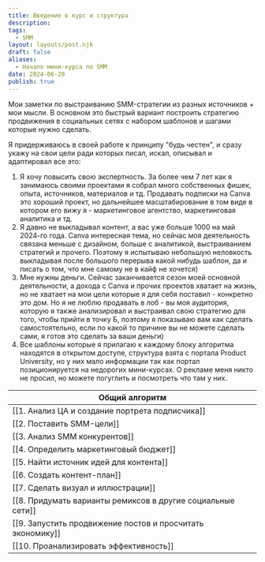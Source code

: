 ```yaml
---
title: Введение в курс и структура
description: 
tags:
  - SMM
layout: layouts/post.njk
draft: false
aliases:
  - Начало мини-курса по SMM
date: 2024-06-20
publish: true
---
```


$$
$$
Мои заметки по выстраиванию SMM-стратегии из разных источников + мои мысли. В основном это быстрый вариант построить стратегию продвижения в социальных сетях с набором шаблонов и шагами которые нужно сделать.
$$
$$

Я придерживаюсь в своей работе к принципу "будь честен", и сразу укажу на свои цели ради которых писал, искал, описывал и адаптировал все это:
1. Я хочу повысить свою экспертность. За более чем 7 лет как я занимаюсь своими проектами я собрал много собственных фишек, опыта, источников, материалов и тд. Продавать подписки на Canva это хороший проект, но дальнейшее масштабирование в том виде в котором его вижу я - маркетинговое агентство, маркетинговая аналитика и тд. 
2. Я давно не выкладывал контент, а вас уже больше 1000 на май 2024-го года. Canva интересная тема, но сейчас моя деятельность связана меньше с дизайном, больше с аналитикой, выстраиванием стратегий и прочего. Поэтому я испытываю небольшую неловкость выкладывая после большого перерыва какой нибудь шаблон, да и писать о том, что мне самому не в кайф не хочется)
3. Мне нужны деньги. Сейчас заканчивается сезон моей основной деятельности, а дохода с Canva и прочих проектов хватает на жизнь, но не хватает на мои цели которые я для себя поставил - конкретно это дом. Но я не люблю продавать в лоб - вы моя аудитория, которую я также анализировал и выстраивал свою стратегию для того, чтобы прийти в точку Б, поэтому я показываю вам как сделать самостоятельно, если по какой то причине вы не можете сделать сами, я готов это сделать за ваши деньги)
4. Все шаблоны которые я прилагаю к каждому блоку алгоритма находятся в открытом доступе, структура взята с портала Product University, но у них мало информации так как портал позиционируется на недорогих мини-курсах. О рекламе меня никто не просил, но можете погуглить и посмотреть что там у них.


| Общий алгоритм                                              |
| ----------------------------------------------------------- |
| [[1. Анализ ЦА и создание портрета подписчика]]             |
| [[2. Поставить SMM-цели]]                                   |
| [[3. Анализ SMM конкурентов]]                               |
| [[4. Определить маркетинговый бюджет]]                      |
| [[5. Найти источник идей для контента]]                     |
| [[6. Создать контент-план]]                                 |
| [[7. Сделать визуал и иллюстрации]]                         |
| [[8. Придумать варианты ремиксов в другие социальные сети]] |
| [[9. Запустить продвижение постов и просчитать экономику]]  |
| [[10. Проанализировать эффективность]]                      |



